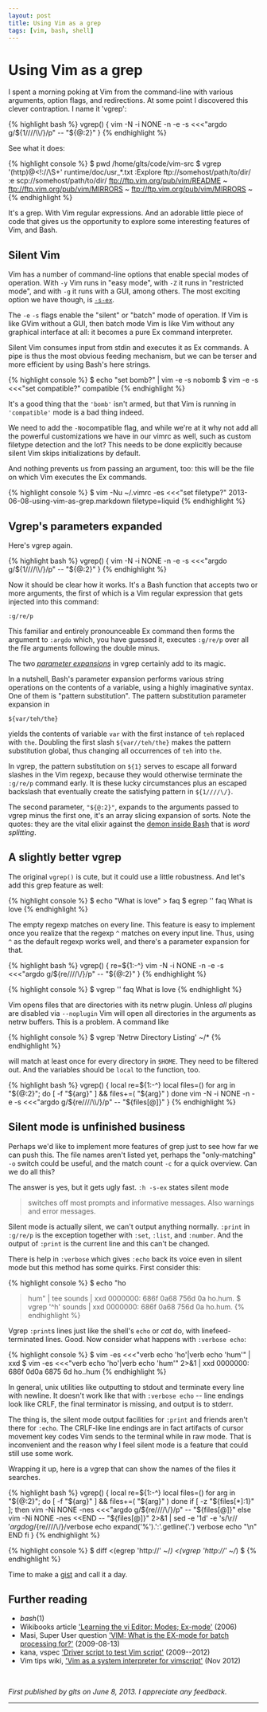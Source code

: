 ```yaml
---
layout: post
title: Using Vim as a grep
tags: [vim, bash, shell]
---
```

# Using Vim as a grep

I spent a morning poking at Vim from the command-line with various
arguments, option flags, and redirections. At some point I discovered
this clever contraption. I name it 'vgrep':

{% highlight bash %}
vgrep() {
    vim -N -i NONE -n -e -s <<<"argdo g/${1////\\/}/p" -- "${@:2}"
}
{% endhighlight %}

See what it does:

{% highlight console %}
$ pwd
/home/glts/code/vim-src
$ vgrep '\(http\)\@<!://\S\+' runtime/doc/usr_*.txt
        :Explore ftp://somehost/path/to/dir/
        :e scp://somehost/path/to/dir/
                ftp://ftp.vim.org/pub/vim/README ~
        ftp://ftp.vim.org/pub/vim/MIRRORS ~
        ftp://ftp.vim.org/pub/vim/MIRRORS ~
{% endhighlight %}

It's a grep. With Vim regular expressions. And an adorable little piece
of code that gives us the opportunity to explore some interesting
features of Vim, and Bash.


## Silent Vim

Vim has a number of command-line options that enable special modes of
operation. With `-y` Vim runs in "easy mode", with `-Z` it runs in
"restricted mode", and with `-g` it runs with a GUI, among others. The
most exciting option we have though, is
[`-s-ex`](http://vimdoc.sourceforge.net/htmldoc/starting.html#-s-ex).

The `-e` `-s` flags enable the "silent" or "batch" mode of operation. If
Vim is like GVim without a GUI, then batch mode Vim is like Vim without
any graphical interface at all: it becomes a pure Ex command
interpreter.

Silent Vim consumes input from stdin and executes it as Ex commands. A
pipe is thus the most obvious feeding mechanism, but we can be terser
and more efficient by using Bash's here strings.

{% highlight console %}
$ echo "set bomb?" | vim -e -s
nobomb
$ vim -e -s <<<"set compatible?"
  compatible
{% endhighlight %}

It's a good thing that the `'bomb'` isn't armed, but that Vim is running
in `'compatible'` mode is a bad thing indeed.

We need to add the `-N`ocompatible flag, and while we're at it why not
add all the powerful customizations we have in our vimrc as well, such
as custom filetype detection and the lot? This needs to be done
explicitly because silent Vim skips initializations by default.

And nothing prevents us from passing an argument, too: this will be the
file on which Vim executes the Ex commands.

{% highlight console %}
$ vim -Nu ~/.vimrc -es <<<"set filetype?" 2013-06-08-using-vim-as-grep.markdown
  filetype=liquid
{% endhighlight %}


## Vgrep's parameters expanded

Here's vgrep again.

{% highlight bash %}
vgrep() {
    vim -N -i NONE -n -e -s <<<"argdo g/${1////\\/}/p" -- "${@:2}"
}
{% endhighlight %}

Now it should be clear how it works. It's a Bash function that accepts
two or more arguments, the first of which is a Vim regular expression
that gets injected into this command:

    :g/re/p

This familiar and entirely pronounceable Ex command then forms the
argument to `:argdo` which, you have guessed it, executes `:g/re/p` over
all the file arguments following the double minus.

The two [*parameter expansions*](http://linux.die.net/man/1/bash) in
vgrep certainly add to its magic.

In a nutshell, Bash's parameter expansion performs various string
operations on the contents of a variable, using a highly imaginative
syntax. One of them is "pattern substitution". The pattern substitution
parameter expansion in

<code>${var/<span style="font-weight:normal;">teh</span>/<span
style="font-weight:normal;">the</span>}</code>

yields the contents of variable `var` with the first instance of `teh`
replaced with `the`. Doubling the first slash <code>${var//<span
style="font-weight:normal;">teh</span>/<span
style="font-weight:normal;">the</span>}</code> makes the pattern
substitution global, thus changing all occurrences of `teh` into `the`.

In vgrep, the pattern substitution on `${1}` serves to escape all
forward slashes in the Vim regexp, because they would otherwise
terminate the `:g/re/p` command early. It is these lucky circumstances
plus an escaped backslash that eventually create the satisfying pattern
in <code>${1//<span style="font-weight:normal;">/</span>/<span
style="font-weight:normal;">\\/</span>}</code>.

The second parameter, `"${@:2}"`, expands to the arguments passed to
vgrep minus the first one, it's an array slicing expansion of sorts.
Note the quotes: they are the vital elixir against the [demon inside
Bash](http://mywiki.wooledge.org/BashGuide/Practices#Quoting) that is
*word splitting*.


## A slightly better vgrep

The original `vgrep()` is cute, but it could use a little robustness.
And let's add this grep feature as well:

{% highlight console %}
$ echo "What is love" > faq
$ egrep '' faq
What is love
{% endhighlight %}

The empty regexp matches on every line. This feature is easy to
implement once you realize that the regexp `^` matches on every input
line. Thus, using `^` as the default regexp works well, and there's a
parameter expansion for that.

{% highlight bash %}
vgrep() {
    re=${1:-^}
    vim -N -i NONE -n -e -s <<<"argdo g/${re////\\/}/p" -- "${@:2}"
}
{% endhighlight %}

{% highlight console %}
$ vgrep '' faq
What is love
{% endhighlight %}

Vim opens files that are directories with its netrw plugin. Unless *all*
plugins are disabled via `--noplugin` Vim will open all directories in
the arguments as netrw buffers. This is a problem. A command like

{% highlight console %}
$ vgrep 'Netrw Directory Listing' ~/*
{% endhighlight %}

will match at least once for every directory in `$HOME`. They need to be
filtered out. And the variables should be `local` to the function, too.

{% highlight bash %}
vgrep() {
    local re=${1:-^}
    local files=()
    for arg in "${@:2}"; do
        [ -f "${arg}" ] && files+=( "${arg}" )
    done
    vim -N -i NONE -n -e -s <<<"argdo g/${re////\\/}/p" -- "${files[@]}"
}
{% endhighlight %}


## Silent mode is unfinished business

Perhaps we'd like to implement more features of grep just to see how far
we can push this. The file names aren't listed yet, perhaps the
"only-matching" `-o` switch could be useful, and the match count `-c`
for a quick overview. Can we do all this?

The answer is yes, but it gets ugly fast. `:h -s-ex` states silent mode

> switches off most prompts and informative messages. Also warnings and
> error messages.

Silent mode is actually silent, we can't output anything normally.
`:print` in `:g/re/p` is the exception together with `:set`, `:list`,
and `:number`. And the output of `:print` is the current line and this
can't be changed.

There is help in `:verbose` which gives `:echo` back its voice even in
silent mode but this method has some quirks. First consider this:

{% highlight console %}
$ echo "ho
> hum" | tee sounds | xxd
0000000: 686f 0a68 756d 0a                        ho.hum.
$ vgrep '^h' sounds | xxd
0000000: 686f 0a68 756d 0a                        ho.hum.
{% endhighlight %}

Vgrep `:print`s lines just like the shell's `echo` or *cat* do, with
linefeed-terminated lines. Good. Now consider what happens with
`:verbose echo`:

{% highlight console %}
$ vim -es <<<"verb echo 'ho'|verb echo 'hum'" | xxd
$ vim -es <<<"verb echo 'ho'|verb echo 'hum'" 2>&1 | xxd
0000000: 686f 0d0a 6875 6d                        ho..hum
{% endhighlight %}

In general, unix utilities like outputting to stdout and terminate every
line with newline. It doesn't work like that with `:verbose echo` --
line endings look like CRLF, the final terminator is missing, and output
is to stderr.

The thing is, the silent mode output facilities for `:print` and friends
aren't there for `:echo`. The CRLF-like line endings are in fact
artifacts of cursor movement key codes Vim sends to the terminal while
in raw mode. That is inconvenient and the reason why I feel silent mode
is a feature that could still use some work.

Wrapping it up, here is a vgrep that can show the names of the files it
searches.

{% highlight bash %}
vgrep() {
    local re=${1:-^}
    local files=()
    for arg in "${@:2}"; do
        [ -f "${arg}" ] && files+=( "${arg}" )
    done
    if [ -z "${files[*]:1}" ]; then
        vim -Ni NONE -nes <<<"argdo g/${re////\\/}/p" -- "${files[@]}"
    else
        vim -Ni NONE -nes <<END -- "${files[@]}" 2>&1 | sed -e '1d' -e 's/\r$//'
        argdo g/${re////\\/}/verbose echo expand('%').':'.getline('.')
        verbose echo "\n"
END
    fi
}
{% endhighlight %}

{% highlight console %}
$ diff <(egrep 'http://' ~/*) <(vgrep 'http://' ~/*)
$
{% endhighlight %}

Time to make a [gist](https://gist.github.com/glts/5693322) and call it
a day.

## Further reading

*   *bash*(1)
*   Wikibooks article ['Learning the vi Editor: Modes;
Ex-mode'](http://en.wikibooks.org/wiki/Learning_the_vi_Editor/Vim/Modes#Ex-mode)
(2006)
*   Masi, Super User question ['VIM: What is the EX-mode for batch
processing for?'](http://superuser.com/q/22455) (2009-08-13)
*   kana, vspec ['Driver script to test Vim
script'](https://github.com/kana/vim-vspec/blob/master/bin/vspec)
(2009--2012)
*   Vim tips wiki, ['Vim as a system interpreter for
vimscript'](http://vim.wikia.com/wiki/Vim_as_a_system_interpreter_for_vimscript)
(Nov 2012)

<br />

*First published by glts on June 8, 2013. I appreciate any feedback.*

---
